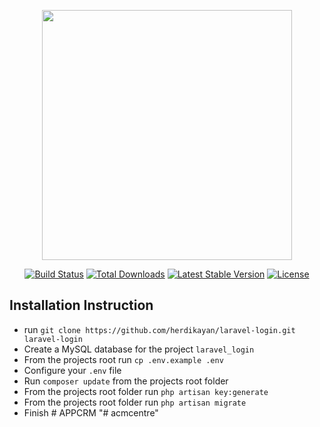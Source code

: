 <p align="center"><a href="https://laravel.com" target="_blank"><img src="https://raw.githubusercontent.com/laravel/art/master/logo-lockup/5%20SVG/2%20CMYK/1%20Full%20Color/laravel-logolockup-cmyk-red.svg" width="400"></a></p>

<p align="center">
<a href="https://travis-ci.org/laravel/framework"><img src="https://travis-ci.org/laravel/framework.svg" alt="Build Status"></a>
<a href="https://packagist.org/packages/laravel/framework"><img src="https://img.shields.io/packagist/dt/laravel/framework" alt="Total Downloads"></a>
<a href="https://packagist.org/packages/laravel/framework"><img src="https://img.shields.io/packagist/v/laravel/framework" alt="Latest Stable Version"></a>
<a href="https://packagist.org/packages/laravel/framework"><img src="https://img.shields.io/packagist/l/laravel/framework" alt="License"></a>
</p>

## Installation Instruction
- run ```git clone https://github.com/herdikayan/laravel-login.git laravel-login```
- Create a MySQL database for the project ```laravel_login```
- From the projects root run ```cp .env.example .env```
- Configure your ```.env``` file
- Run ```composer update``` from the projects root folder
- From the projects root folder run ```php artisan key:generate```
- From the projects root folder run ```php artisan migrate```
- Finish
#   A P P C R M  
 "# acmcentre" 

